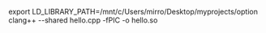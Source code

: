 export LD_LIBRARY_PATH=/mnt/c/Users/mirro/Desktop/myprojects/option
clang++ --shared hello.cpp -fPIC -o hello.so